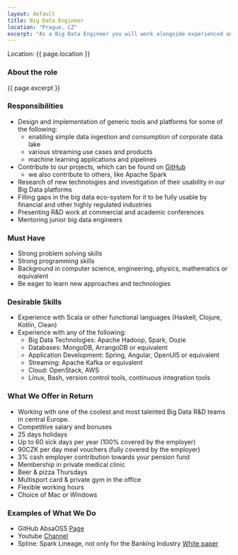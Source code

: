 ```yaml
---
layout: default
title: Big Data Engineer
location: "Prague, CZ"
excerpt: "As a Big Data Engineer you will work alongside experienced and junior engineers on development of mission critical projects and applications using the most modern Big Data technology stack."
---
```

Location: {{ page.location }}

### About the role
{{ page.excerpt }}

### Responsibilities
- Design and implementation of generic tools and platforms for some of the following:
    - enabling simple data ingestion and consumption of corporate data lake
    - various streaming use cases and products
    - machine learning applications and pipelines
- Contribute to our projects, which can be found on [GitHub](https://github.com/AbsaOSS)
    - we also contribute to others, like Apache Spark
- Research of new technologies and investigation of their usability in our Big Data platforms
- Filling gaps in the big data eco-system for it to be fully usable by financial and other highly regulated industries
- Presenting R&D work at commercial and academic conferences
- Mentoring junior big data engineers

### Must Have
- Strong problem solving skills
- Strong programming skills
- Background in computer science, engineering, physics, mathematics or equivalent
- Be eager to learn new approaches and technologies

### Desirable Skills
- Experience with Scala or other functional languages (Haskell, Clojure, Kotlin, Clean) 
- Experience with any of the following:
    - Big Data Technologies: Apache Hadoop, Spark, Oozie
    - Databases: MongoDB, ArrangoDB or equivalent
    - Application Development: Spring, Angular, OpenUI5 or equivalent
    - Streaming: Apache Kafka or equivalent
    - Cloud: OpenStack, AWS
    - Linux, Bash, version control tools, continuous integration tools


### What We Offer in Return
- Working with one of the coolest and most talented Big Data R&D teams in central Europe.
- Competitive salary and bonuses
- 25 days holidays
- Up to 60 sick days per year (100% covered by the employer)
- 90CZK per day meal vouchers (fully covered by the employer)
- 3% cash employer contribution towards your pension fund
- Membership in private medical clinic
- Beer & pizza Thursdays 
- Multisport card & private gym in the office
- Flexible working hours
- Choice of Mac or Windows

### Examples of What We Do
- GitHub AbsaOSS [Page](https://github.com/AbsaOSS)
- Youtube [Channel](https://www.youtube.com/playlist?list=PLZJVQ5ij3YxhecGorryvPFUoUHEBsT1gK)
- Spline: Spark Lineage, not only for the Banking Industry [White paper](https://github.com/AbsaOSS/spline/releases/download/release%2F0.2.7/Spline_paper_IEEE_2018.pdf) 
